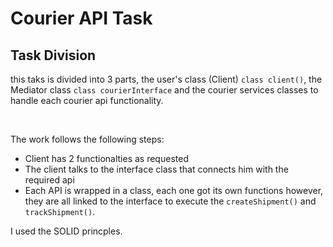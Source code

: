 
# Courier API Task

## Task Division 

this taks is divided into 3 parts, the user's class (Client) ``` class client() ```, 
the Mediator class ``` class courierInterface ``` and the courier services classes to handle each courier
api functionality.

<br>

The work follows the following steps:

- Client has 2 functionalties as requested
- The client talks to the interface class that connects him with the required api 
- Each API is wrapped in a class, each one got its own functions however, they are all linked to the interface to execute the ```createShipment()``` and ```trackShipment()```.

I used the SOLID princples.